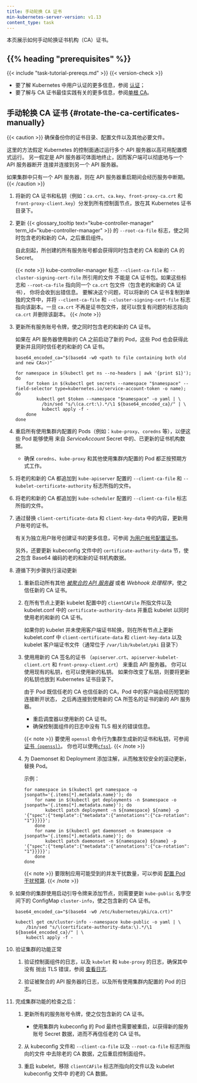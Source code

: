 ```yaml
---
title: 手动轮换 CA 证书
min-kubernetes-server-version: v1.13
content_type: task
---
```

<!--
title: Manual Rotation of CA Certificates
min-kubernetes-server-version: v1.13
content_type: task
-->
<!-- overview -->

<!--
This page shows how to manually rotate the certificate authority (CA) certificates.
-->
本页展示如何手动轮换证书机构（CA）证书。

## {{% heading "prerequisites" %}}

{{< include "task-tutorial-prereqs.md" >}} {{< version-check >}}

<!--
- For more information about authentication in Kubernetes, see [Authenticating](/docs/reference/access-authn-authz/authentication).
- For more information about best practices for CA certificates, see [Single root CA](/docs/setup/best-practices/certificates/#single-root-ca).
-->
- 要了解 Kubernetes 中用户认证的更多信息，参阅
  [认证](/zh-cn/docs/reference/access-authn-authz/authentication)；
- 要了解与 CA 证书最佳实践有关的更多信息，参阅[单根 CA](/zh-cn/docs/setup/best-practices/certificates/#single-root-ca)。

<!-- steps -->

<!--
## Rotate the CA certificates manually
-->
## 手动轮换 CA 证书  {#rotate-the-ca-certificates-manually}

<!--
Make sure to back up your certificate directory along with configuration files and any other necessary files.

This approach assumes operation of the Kubernetes control plane in a HA configuration with multiple API servers.
Graceful termination of the API server is also assumed so clients can cleanly disconnect from one API server and reconnect to another.

Configurations with a single API server will experience unavailability while the API server is being restarted.
-->
{{< caution >}}
确保备份你的证书目录、配置文件以及其他必要文件。

这里的方法假定 Kubernetes 的控制面通过运行多个 API 服务器以高可用配置模式运行。
另一假定是 API 服务器可体面地终止，因而客户端可以彻底地与一个 API 服务器断开
连接并连接到另一个 API 服务器。

如果集群中只有一个 API 服务器，则在 API 服务器重启期间会经历服务中断期。
{{< /caution >}}

<!--
1. Distribute the new CA certificates and private keys
   (ex: `ca.crt`, `ca.key`, `front-proxy-ca.crt`, and `front-proxy-ca.key`)
   to all your control plane nodes in the Kubernetes certificates directory.
-->
1. 将新的 CA 证书和私钥（例如：`ca.crt`、`ca.key`、`front-proxy-ca.crt` 和
   `front-proxy-client.key`）分发到所有控制面节点，放在其 Kubernetes 证书目录下。

<!--
1. Update {{< glossary_tooltip text="kube-controller-manager" term_id="kube-controller-manager" >}}'s `--root-ca-file` to
   include both old and new CA. Then restart the component.

   Any service account created after this point will get secrets that include both old and new CAs.
   
   {{< note >}}
   The files specified by the kube-controller-manager flags `--client-ca-file` and `--cluster-signing-cert-file`
   cannot be CA bundles. If these flags and `--root-ca-file` point to the same `ca.crt` file which is now a
   bundle (includes both old and new CA) you will face an error. To workaround this problem you can copy the new CA to a separate
   file and make the flags `--client-ca-file` and `--cluster-signing-cert-file` point to the copy. Once `ca.crt` is no longer
   a bundle you can restore the problem flags to point to `ca.crt` and delete the copy.
   {{< /note >}}
-->
2. 更新 {{< glossary_tooltip text="kube-controller-manager" term_id="kube-controller-manager" >}} 的
   `--root-ca-file` 标志，使之同时包含老的和新的 CA，之后重启组件。

   自此刻起，所创建的所有服务账号都会获得同时包含老的 CA 和新的 CA 的 Secret。

   {{< note >}}
   kube-controller-manager 标志 `--client-ca-file` 和 `--cluster-signing-cert-file` 所引用的文件
   不能是 CA 证书包。如果这些标志和 `--root-ca-file` 指向同一个 `ca.crt` 包文件（包含老的和新的 CA 证书），
   你将会收到出错信息。
   要解决这个问题，可以将新的 CA 证书复制到单独的文件中，并将 `--client-ca-file` 和 `--cluster-signing-cert-file` 
   标志指向该副本。一旦 `ca.crt` 不再是证书包文件，就可以恢复有问题的标志指向  `ca.crt` 并删除该副本。
   {{< /note >}}

<!--
   1. Update all service account tokens to include both old and new CA certificates.

   If any pods are started before new CA is used by API servers, they will get this update and trust both old and new CAs.
-->
3. 更新所有服务账号令牌，使之同时包含老的和新的 CA 证书。

   如果在 API 服务器使用新的 CA 之前启动了新的 Pod，这些 Pod
   也会获得此更新并且同时信任老的和新的 CA 证书。
   <!--
   ```shell
   base64_encoded_ca="$(base64 -w0 <path to file containing both old and new CAs>)"

   for namespace in $(kubectl get ns --no-headers | awk '{print $1}'); do
       for token in $(kubectl get secrets --namespace "$namespace" --field-selector type=kubernetes.io/service-account-token -o name); do
           kubectl get $token --namespace "$namespace" -o yaml | \
             /bin/sed "s/\(ca.crt:\).*/\1 ${base64_encoded_ca}/" | \
             kubectl apply -f -
       done
   done
   ```
   -->

   ```shell
   base64_encoded_ca="$(base64 -w0 <path to file containing both old and new CAs>)"

   for namespace in $(kubectl get ns --no-headers | awk '{print $1}'); do
       for token in $(kubectl get secrets --namespace "$namespace" --field-selector type=kubernetes.io/service-account-token -o name); do
           kubectl get $token --namespace "$namespace" -o yaml | \
             /bin/sed "s/\(ca.crt:\).*/\1 ${base64_encoded_ca}/" | \
             kubectl apply -f -
       done
   done
   ```
<!--
1. Restart all pods using in-cluster configs (ex: kube-proxy, coredns, etc) so they can use the updated certificate authority data from *ServiceAccount* secrets.

   * Make sure coredns, kube-proxy and other pods using in-cluster configs are working as expected.

1. Append the both old and new CA to the file against `-client-ca-file` and `-kubelet-certificate-authority` flag in the `kube-apiserver` configuration.

1. Append the both old and new CA to the file against `-client-ca-file` flag in the `kube-scheduler` configuration.
-->
4. 重启所有使用集群内配置的 Pods（例如：`kube-proxy`、`coredns` 等），以便这些 Pod 能够使用
   来自 *ServiceAccount* Secret 中的、已更新的证书机构数据。

   * 确保 `coredns`、`kube-proxy` 和其他使用集群内配置的 Pod 都正按预期方式工作。

5. 将老的和新的 CA 都追加到 `kube-apiserver` 配置的 `--client-ca-file` 和 `--kubelet-certificate-authority` 标志所指的文件。

6. 将老的和新的 CA 都追加到 `kube-scheduler` 配置的 `--client-ca-file` 标志所指的文件。

<!--
1. Update certificates for user accounts by replacing the content of `client-certificate-data` and `client-key-data` respectively.

   For information about creating certificates for individual user accounts, see
   [Configure certificates for user accounts](/docs/setup/best-practices/certificates/#configure-certificates-for-user-accounts).

   Additionally, update the `certificate-authority-data` section in the kubeconfig files,
   respectively with Base64-encoded old and new certificate authority data
-->
7. 通过替换 `client-certificate-data` 和 `client-key-data`
   中的内容，更新用户账号的证书。

   有关为独立用户账号创建证书的更多信息，可参阅
   [为用户帐号配置证书](/zh-cn/docs/setup/best-practices/certificates/#configure-certificates-for-user-accounts)。

   另外，还要更新 kubeconfig 文件中的 `certificate-authority-data`
   节，使之包含 Base64 编码的老的和新的证书机构数据。
<!--
1. Follow below steps in a rolling fashion.

   1. Restart any other *[aggregated api servers](/docs/concepts/extend-kubernetes/api-extension/apiserver-aggregation/)*
      or *webhook handlers* to trust the new CA certificates.

   1. Restart the kubelet by update the file against `clientCAFile` in kubelet configuration and
      `certificate-authority-data` in kubelet.conf to use both the old and new CA on all nodes.

      If your kubelet is not using client certificate rotation update `client-certificate-data` and
      `client-key-data` in kubelet.conf on all nodes along with the kubelet client certificate file
      usually found in `/var/lib/kubelet/pki`.
-->
8. 遵循下列步骤执行滚动更新

   1. 重新启动所有其他 *[被聚合的 API 服务器](/zh-cn/docs/concepts/extend-kubernetes/api-extension/apiserver-aggregation/)*
      或者 *Webhook 处理程序*，使之信任新的 CA 证书。

   2. 在所有节点上更新 kubelet 配置中的 `clientCAFile` 所指文件以及 kubelet.conf 中的
      `certificate-authority-data` 并重启 kubelet 以同时使用老的和新的 CA 证书。

      如果你的 kubelet 并未使用客户端证书轮换，则在所有节点上更新 kubelet.conf 中
      `client-certificate-data` 和 `client-key-data` 以及 kubelet
      客户端证书文件（通常位于 `/var/lib/kubelet/pki` 目录下）

   <!--
   1. Restart API servers with the certificates (`apiserver.crt`, `apiserver-kubelet-client.crt` and
      `front-proxy-client.crt`) signed by new CA.
      You can use the existing private keys or new private keys.
      If you changed the private keys then update these in the Kubernetes certificates directory as well.
   -->
   3. 使用用新的 CA 签名的证书
       （`apiserver.crt`、`apiserver-kubelet-client.crt` 和 `front-proxy-client.crt`）
      来重启 API 服务器。
      你可以使用现有的私钥，也可以使用新的私钥。
      如果你改变了私钥，则要将更新的私钥也放到 Kubernetes 证书目录下。

      由于 Pod 既信任老的 CA 也信任新的 CA，Pod 中的客户端会经历短暂的连接断开状态，
      之后再连接到使用新的 CA 所签名的证书的新的 API 服务器。

      <!--
      * Restart Scheduler to use the new CAs.
      * Make sure control plane components logs no TLS errors.
      -->
      * 重启调度器以使用新的 CA 证书。
      * 确保控制面组件的日志中没有 TLS 相关的错误信息。

      <!--
      To generate certificates and private keys for your cluster using the `openssl`
      command line tool, see [Certificates (`openssl`)](/docs/tasks/administer-cluster/certificates/#openssl).
      You can also use [`cfssl`](/docs/tasks/administer-cluster/certificates/#cfssl).
      -->
      {{< note >}}
      要使用 `openssl` 命令行为集群生成新的证书和私钥，可参阅
      [证书（`openssl`）](/zh-cn/docs/tasks/administer-cluster/certificates/#openssl)。
      你也可以使用[`cfssl`](/zh-cn/docs/tasks/administer-cluster/certificates/#cfssl).
      {{< /note >}}

   <!--
   1. Annotate any Daemonsets and Deployments to trigger pod replacement in a safer rolling fashion.

      Example:
   -->
   4. 为 Daemonset 和 Deployment 添加注解，从而触发较安全的滚动更新，替换 Pod。

      示例：

      ```shell
      for namespace in $(kubectl get namespace -o jsonpath='{.items[*].metadata.name}'); do
          for name in $(kubectl get deployments -n $namespace -o jsonpath='{.items[*].metadata.name}'); do
              kubectl patch deployment -n ${namespace} ${name} -p '{"spec":{"template":{"metadata":{"annotations":{"ca-rotation": "1"}}}}}';
          done
          for name in $(kubectl get daemonset -n $namespace -o jsonpath='{.items[*].metadata.name}'); do
              kubectl patch daemonset -n ${namespace} ${name} -p '{"spec":{"template":{"metadata":{"annotations":{"ca-rotation": "1"}}}}}';
          done
      done
      ```

      <!--
      To limit the number of concurrent disruptions that your application experiences,
      see [configure pod disruption budget](/docs/tasks/run-application/configure-pdb/).
      -->
      {{< note >}}
      要限制应用可能受到的并发干扰数量，可以参阅
      [配置 Pod 干扰预算](/zh-cn/docs/tasks/run-application/configure-pdb/).
      {{< /note >}}
<!--
1. If your cluster is using bootstrap tokens to join nodes, update the ConfigMap `cluster-info` in the `kube-public` namespace with new CA.
-->
9. 如果你的集群使用启动引导令牌来添加节点，则需要更新 `kube-public` 名字空间下的
   ConfigMap `cluster-info`，使之包含新的 CA 证书。

   ```shell
   base64_encoded_ca="$(base64 -w0 /etc/kubernetes/pki/ca.crt)"

   kubectl get cm/cluster-info --namespace kube-public -o yaml | \
       /bin/sed "s/\(certificate-authority-data:\).*/\1 ${base64_encoded_ca}/" | \
       kubectl apply -f -
   ```
<!--
1. Verify the cluster functionality.

   1. Validate the logs from control plane components, along with the kubelet and the
      kube-proxy are not throwing any tls errors, see
      [looking at the logs](/docs/tasks/debug-application-cluster/debug-cluster/#looking-at-logs).

   1. Validate logs from any aggregated api servers and pods using in-cluster config.
-->
10. 验证集群的功能正常

    1. 验证控制面组件的日志，以及 `kubelet` 和 `kube-proxy` 的日志，确保其中没有
       抛出 TLS 错误，参阅
       [查看日志](/zh-cn/docs/tasks/debug-application-cluster/debug-cluster/#looking-at-logs).

    2. 验证被聚合的 API 服务器的日志，以及所有使用集群内配置的 Pod 的日志。

<!--
1. Once the cluster functionality is successfully verified:

   1. Update all service account tokens to include new CA certificate only.

      * All pods using an in-cluster kubeconfig will eventually need to be restarted to pick up the new SA secret for the old CA to be completely untrusted.

   1. Restart the control plane components by removing the old CA from the kubeconfig files and the files against `--client-ca-file`, `--root-ca-file` flags resp.

   1. Restart kubelet by removing the old CA from file against the `clientCAFile` flag and kubelet kubeconfig file.
-->
11. 完成集群功能的检查之后：

    1. 更新所有的服务账号令牌，使之仅包含新的 CA 证书。

       * 使用集群内 kubeconfig 的 Pod 最终也需要被重启，以获得新的服务账号 Secret
         数据，进而不再信任老的 CA 证书。

    1. 从 kubeconfig 文件和 `--client-ca-file` 以及 `--root-ca-file` 标志所指向的文件
       中去除老的 CA 数据，之后重启控制面组件。

    1. 重启 kubelet，移除 `clientCAFile` 标志所指向的文件以及 kubelet kubeconfig 文件中
       的老的 CA 数据。
